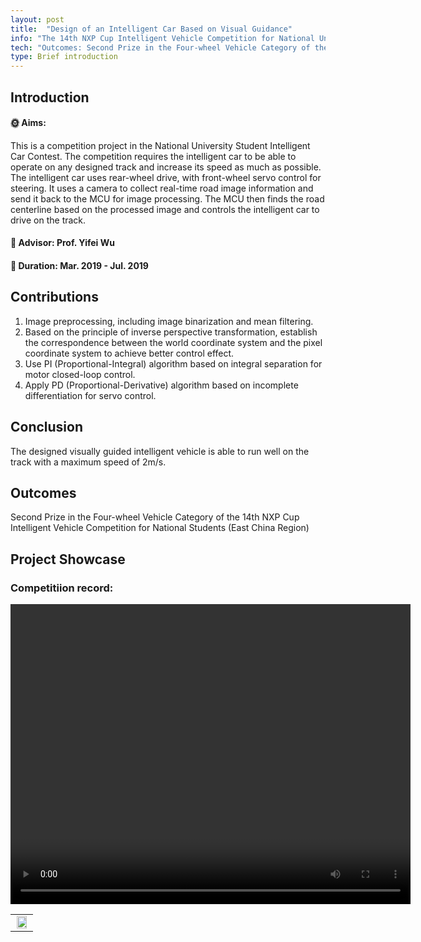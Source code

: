 ```yaml
---
layout: post
title:  "Design of an Intelligent Car Based on Visual Guidance"
info: "The 14th NXP Cup Intelligent Vehicle Competition for National University Students (Visual Four-wheel Racing)"
tech: "Outcomes: Second Prize in the Four-wheel Vehicle Category of the 14th NXP Cup Intelligent Vehicle Competition for National Students (East China Region) "
type: Brief introduction
---
```


## Introduction

#### &#127774; Aims: 

This is a competition project in the National University Student Intelligent Car Contest. The competition requires the intelligent car to be able to operate on any designed track and increase its speed as much as possible. The intelligent car uses rear-wheel drive, with front-wheel servo control for steering. It uses a camera to collect real-time road image information and send it back to the MCU for image processing. The MCU then finds the road centerline based on the processed image and controls the intelligent car to drive on the track.

#### &#128221; Advisor: Prof. Yifei Wu 

#### &#128197; Duration: Mar. 2019 - Jul. 2019

## Contributions

1. Image preprocessing, including image binarization and mean filtering.
2. Based on the principle of inverse perspective transformation, establish the correspondence between the world coordinate system and the pixel coordinate system to achieve better control effect.
3. Use PI (Proportional-Integral) algorithm based on integral separation for motor closed-loop control.
4. Apply PD (Proportional-Derivative) algorithm based on incomplete differentiation for servo control.



## Conclusion

The designed visually guided intelligent vehicle is able to run well on the track with a maximum speed of 2m/s.

## Outcomes
 
Second Prize in the Four-wheel Vehicle Category of the 14th NXP Cup Intelligent Vehicle Competition for National Students (East China Region)


## Project Showcase

### Competitiion record:

<video width="640" height="480" controls>
    
    <source src="https://effun.xyz/assets/img/20190308/比赛-恩智浦华东四轮.mp4" type="video/mp4">

</video>

<table rules="none" align="center">
	<tr>
		<td>
			<center>
				<img src="https://effun.xyz/assets/img/20190308/微信图片_20240906151113.jpg" width="90%" />
				<br/>
				<font color="AAAAAA"></font>
			</center>
		</td>
	</tr>
</table>